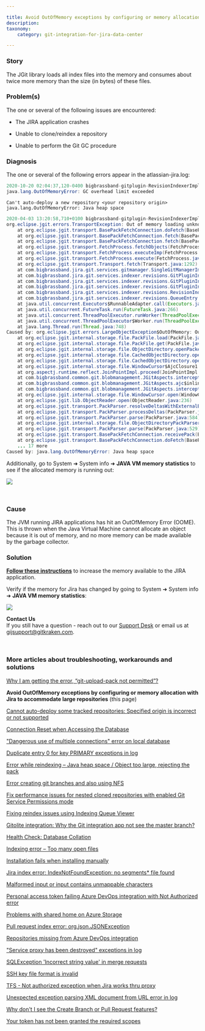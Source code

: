 ```yaml
---

title: Avoid OutOfMemory exceptions by configuring or memory allocation with Jira to accommodate large repositories
description:
taxonomy:
    category: git-integration-for-jira-data-center

---
```


### Story

The JGit library loads all index files into the memory and consumes about twice more memory than the size (in bytes) of these files.

### Problem(s)

The one or several of the following issues are encountered:

*   The JIRA application crashes

*   Unable to clone/reindex a repository

*   Unable to perform the Git GC procedure


### Diagnosis

The one or several of the following errors appear in the atlassian-jira.log:

```java
2020-10-20 02:04:37,120-0400 bigbrassband-gitplugin-RevisionIndexerImpl:thread - 0 ERROR      [c.b.j.g.services.gitmanager.SingleGitManagerImpl] Can't perform GC operation: GC overhead limit exceeded
java.lang.OutOfMemoryError: GC overhead limit exceeded
```

```
Can't auto-deploy a new repository <your repository origin> java.lang.OutOfMemoryError: Java heap space
```

```java
2020-04-03 13:20:58,710+0100 bigbrassband-gitplugin-RevisionIndexerImpl:thread - 0 ERROR      [c.b.j.g.s.indexer.revisions.RevisionIndexerImpl] Unable to index repository '<your repository display name>' (repoId: <your repository id>)
org.eclipse.jgit.errors.TransportException: Out of memory loading unknown object
    at org.eclipse.jgit.transport.BasePackFetchConnection.doFetch(BasePackFetchConnection.java:405)
    at org.eclipse.jgit.transport.BasePackFetchConnection.fetch(BasePackFetchConnection.java:328)
    at org.eclipse.jgit.transport.BasePackFetchConnection.fetch(BasePackFetchConnection.java:319)
    at org.eclipse.jgit.transport.FetchProcess.fetchObjects(FetchProcess.java:266)
    at org.eclipse.jgit.transport.FetchProcess.executeImp(FetchProcess.java:163)
    at org.eclipse.jgit.transport.FetchProcess.execute(FetchProcess.java:124)
    at org.eclipse.jgit.transport.Transport.fetch(Transport.java:1292)
    at com.bigbrassband.jira.git.services.gitmanager.SingleGitManagerImpl.fetch(SingleGitManagerImpl.java:1285)
    at com.bigbrassband.jira.git.services.indexer.revisions.GitPluginIndexManagerImpl.fetchImpl(GitPluginIndexManagerImpl.java:527)
    at com.bigbrassband.jira.git.services.indexer.revisions.GitPluginIndexManagerImpl.callFetch(GitPluginIndexManagerImpl.java:514)
    at com.bigbrassband.jira.git.services.indexer.revisions.GitPluginIndexManagerImpl.updateIndex(GitPluginIndexManagerImpl.java:341)
    at com.bigbrassband.jira.git.services.indexer.revisions.RevisionIndexerImpl$1.doRun(RevisionIndexerImpl.java:151)
    at com.bigbrassband.jira.git.services.indexer.revisions.QueueEntry.run(QueueEntry.java:82)
    at java.util.concurrent.Executors$RunnableAdapter.call(Executors.java:511)
    at java.util.concurrent.FutureTask.run(FutureTask.java:266)
    at java.util.concurrent.ThreadPoolExecutor.runWorker(ThreadPoolExecutor.java:1149)
    at java.util.concurrent.ThreadPoolExecutor$Worker.run(ThreadPoolExecutor.java:624)
    at java.lang.Thread.run(Thread.java:748)
Caused by: org.eclipse.jgit.errors.LargeObjectException$OutOfMemory: Out of memory loading unknown object
    at org.eclipse.jgit.internal.storage.file.PackFile.load(PackFile.java:944)
    at org.eclipse.jgit.internal.storage.file.PackFile.get(PackFile.java:318)
    at org.eclipse.jgit.internal.storage.file.ObjectDirectory.openPackedObject(ObjectDirectory.java:488)
    at org.eclipse.jgit.internal.storage.file.CachedObjectDirectory.openObject(CachedObjectDirectory.java:220)
    at org.eclipse.jgit.internal.storage.file.CachedObjectDirectory.openObject(CachedObjectDirectory.java:210)
    at org.eclipse.jgit.internal.storage.file.WindowCursor$AjcClosure1.run(WindowCursor.java:1)
    at org.aspectj.runtime.reflect.JoinPointImpl.proceed(JoinPointImpl.java:149)
    at com.bigbrassband.common.git.blobmanagement.JGitAspects.interceptFor(JGitAspects.java:109)
    at com.bigbrassband.common.git.blobmanagement.JGitAspects.ajc$inlineAccessMethod$com_bigbrassband_common_git_blobmanagement_JGitAspects$com_bigbrassband_common_git_blobmanagement_JGitAspects$interceptFor(JGitAspects.java:1)
    at com.bigbrassband.common.git.blobmanagement.JGitAspects.intercept4(JGitAspects.java:97)
    at org.eclipse.jgit.internal.storage.file.WindowCursor.open(WindowCursor.java:165)
    at org.eclipse.jgit.lib.ObjectReader.open(ObjectReader.java:236)
    at org.eclipse.jgit.transport.PackParser.resolveDeltasWithExternalBases(PackParser.java:885)
    at org.eclipse.jgit.transport.PackParser.processDeltas(PackParser.java:621)
    at org.eclipse.jgit.transport.PackParser.parse(PackParser.java:584)
    at org.eclipse.jgit.internal.storage.file.ObjectDirectoryPackParser.parse(ObjectDirectoryPackParser.java:201)
    at org.eclipse.jgit.transport.PackParser.parse(PackParser.java:529)
    at org.eclipse.jgit.transport.BasePackFetchConnection.receivePack(BasePackFetchConnection.java:823)
    at org.eclipse.jgit.transport.BasePackFetchConnection.doFetch(BasePackFetchConnection.java:398)
    ... 17 more
Caused by: java.lang.OutOfMemoryError: Java heap space
```

Additionally, go to System ➜ System info ➜ **JAVA VM memory statistics** to see if the allocated memory is running out:

![](/wp-content/uploads/gij-java-vm-memory-statistics-c.png)

&nbsp;

### Cause

The JVM running JIRA applications has hit an OutOfMemory Error (OOME). This is thrown when the Java Virtual Machine cannot allocate an object because it is out of memory, and no more memory can be made available by the garbage collector.

### Solution

[**Follow these instructions**](https://confluence.atlassian.com/adminjiraserver/increasing-jira-application-memory-938847654.html) to increase the memory available to the JIRA application.

Verify if the memory for Jira has changed by going to System ➜ System info ➜ **JAVA VM memory statistics**:

![](/wp-content/uploads/gij-verify-memory-alloc-jira-java-vm.png)

<div class="bbb-callout bbb--info">
    <div class="irow">
    <div class="ilogobox">
        <span class="logoimg"></span>
    </div>
    <div class="imsgbox">
        <b>Contact Us</b><br>
        If you still have a question - reach out to our <a href='https://help.gitkraken.com/git-integration-for-jira-data-center/gij-self-hosted-contact-support/'>Support Desk</a> or email us at <a href='gijsupport@gitkraken.com'>gijsupport@gitkraken.com</a>.
    </div>
    </div>
</div>

&nbsp;

### More articles about troubleshooting, workarounds and solutions

[Why I am getting the error, “git-upload-pack not permitted”?](/git-integration-for-jira-data-center/why-i-am-getting-the-error-git-upload-pack-not-permitted-gij-self-managed/)

**Avoid OutOfMemory exceptions by configuring or memory allocation with Jira to accommodate large repositories** (this page)

[Cannot auto-deploy some tracked repositories: Specified origin is incorrect or not supported](/git-integration-for-jira-data-center/Cannot-auto-deploy-some-tracked-repositories-gij-self-managed)

[Connection Reset when Accessing the Database](/git-integration-for-jira-data-center/Connection-reset-when-accessing-the-database-gij-self-managed)

["Dangerous use of multiple connections" error on local database](/git-integration-for-jira-data-center/Dangerous-use-of-multiple-connections-error-on-local-database-gij-self-managed)

[Duplicate entry 0 for key PRIMARY exceptions in log](/git-integration-for-jira-data-center/Duplicate-entry-0-for-key-PRIMARY-exceptions-in-log-gij-self-managed)

[Error while reindexing – Java heap space / Object too large, rejecting the pack](/git-integration-for-jira-data-center/Error-while-reindexing-Java-heap-space-Object-too-large,-rejecting-the-pack-gij-self-managed)

[Error creating git branches and also using NFS](/git-integration-for-jira-data-center/error-creating-git-branches-gitlabpropertiesnotinitializedexception-and-using-nfs-gij-self-managed)

[Fix performance issues for nested cloned repositories with enabled Git Service Permissions mode](/git-integration-for-jira-data-center/Fix-performance-issues-for-nested-cloned-repositories-with-enabled-secure-mode-gij-self-managed)

[Fixing reindex issues using Indexing Queue Viewer](/git-integration-for-jira-data-center/fixing-reindex-issues-using-indexing-queue-viewer)

[Gitolite integration: Why the Git integration app not see the master branch?](/git-integration-for-jira-data-center/Gitolite-integration--why-the-Git-integration-app-not-see-the-master-branch-gij-self-managed)

[Health Check: Database Collation](/git-integration-for-jira-data-center/Health-check--database-collation-gij-self-managed)

[Indexing error – Too many open files](/git-integration-for-jira-data-center/Indexing-error-Too-many-open-files-gij-self-managed)

[Installation fails when installing manually](/git-integration-for-jira-data-center/Installation-fails-when-installing-manually-gij-self-managed)

[Jira index error: IndexNotFoundException: no segments* file found](/git-integration-for-jira-data-center/Jira-index-error--IndexNotFoundException--no-segments-file-found)

[Malformed input or input contains unmappable characters](/git-integration-for-jira-data-center/Malformed-input-or-input-contains-unmappable-characters-gij-self-managed)

[Personal access token failing Azure DevOps integration with Not Authorized error](/git-integration-for-jira-data-center/Personal-access-token-failing-azure-devops-integration-with-Not-Authorized-error-gij-self-managed)

[Problems with shared home on Azure Storage](/git-integration-for-jira-data-center/Problems-with-shared-home-on-azure-storage-gij-self-managed)

[Pull request index error: org.json.JSONException](/git-integration-for-jira-data-center/Pull-request-index-error--JSONException-gij-self-managed)

[Repositories missing from Azure DevOps integration](/git-integration-for-jira-data-center/Repositories-missing-from-azure-devops-integration-gij-self-managed)

["Service proxy has been destroyed" exceptions in log](/git-integration-for-jira-data-center/service-proxy-has-been-destroyed-exceptions-in-log-gij-self-managed)

[SQLException 'Incorrect string value' in merge requests](/git-integration-for-jira-data-center/sqlexception-incorrect-string-value-in-merge-requests-gij-self-managed)

[SSH key file format is invalid](/git-integration-for-jira-data-center/ssh-key-file-format-is-invalid-gij-self-managed)

[TFS - Not authorized exception when Jira works thru proxy](/git-integration-for-jira-data-center/tfs-not-authorized-exception-when-jira-works-thru-proxy-gij-self-managed)

[Unexpected exception parsing XML document from URL error in log](/git-integration-for-jira-data-center/Unexpected-exception-parsing-XML-document-from-URL-error-in-log-gij-self-managed)

[Why don't I see the Create Branch or Pull Request features?](/git-integration-for-jira-data-center/why-dont-i-see-the-create-branch-or-pull-request-features-gij-self-managed)

[Your token has not been granted the required scopes](/git-integration-for-jira-data-center/Your-token-has-not-been-granted-the-required-scopes-gij-self-managed)

